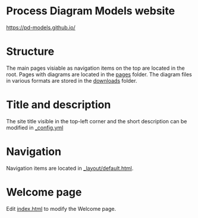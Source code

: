 # Process Diagram Models website

https://pd-models.github.io/

# Structure 

The main pages visiable as navigation items on the top are located in the root.
Pages with diagrams are located in the [pages](/pages) folder.
The diagram files in various formats are stored in the [downloads](/downloads) folder.

# Title and description

The site title visible in the top-left corner and the short description can be modified in [_config.yml](_config.yml)

# Navigation

Navigation items are located in [_layout/default.html](_layouts/default.html).

# Welcome page

Edit [index.html](index.html) to modify the Welcome page.




